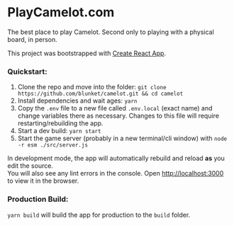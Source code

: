 # PlayCamelot.com

The best place to play Camelot. Second only to playing with a physical board, in person.

This project was bootstrapped with [Create React App](https://github.com/facebook/create-react-app).

### Quickstart:

1. Clone the repo and move into the folder: `git clone https://github.com/blunket/camelot.git && cd camelot`
2. Install dependencies and wait ages: `yarn`
3. Copy the `.env` file to a new file called `.env.local` (exact name) and change variables there as necessary. Changes to this file will require restarting/rebuilding the app.
4. Start a dev build: `yarn start`
5. Start the game server (probably in a new terminal/cli window) with `node -r esm ./src/server.js`

In development mode, the app will automatically rebuild and reload **as** you edit the source.<br>
You will also see any lint errors in the console. Open [http://localhost:3000](http://localhost:3000) to view it in the browser.

### Production Build:

`yarn build` will build the app for production to the `build` folder.
